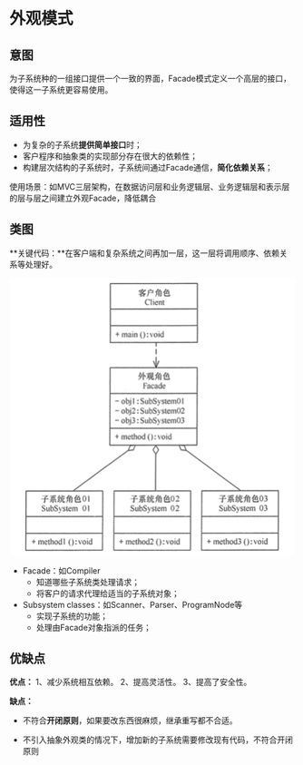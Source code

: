# 外观模式

## 意图

为子系统种的一组接口提供一个一致的界面，Facade模式定义一个高层的接口，使得这一子系统更容易使用。



## 适用性

- 为复杂的子系统**提供简单接口**时；
- 客户程序和抽象类的实现部分存在很大的依赖性；
- 构建层次结构的子系统时，子系统间通过Facade通信，**简化依赖关系**；

使用场景：如MVC三层架构，在数据访问层和业务逻辑层、业务逻辑层和表示层的层与层之间建立外观Facade，降低耦合

## 类图

**关键代码：**在客户端和复杂系统之间再加一层，这一层将调用顺序、依赖关系等处理好。

<img src=".pics/facade/facade.png" alt="img" style="zoom:67%;" />

- Facade：如Compiler
  - 知道哪些子系统类处理请求；
  - 将客户的请求代理给适当的子系统对象；
- Subsystem classes：如Scanner、Parser、ProgramNode等
  - 实现子系统的功能；
  - 处理由Facade对象指派的任务；



## 优缺点

**优点：** 1、减少系统相互依赖。 2、提高灵活性。 3、提高了安全性。

**缺点：**

- 不符合**开闭原则**，如果要改东西很麻烦，继承重写都不合适。

- 不引入抽象外观类的情况下，增加新的子系统需要修改现有代码，不符合开闭原则